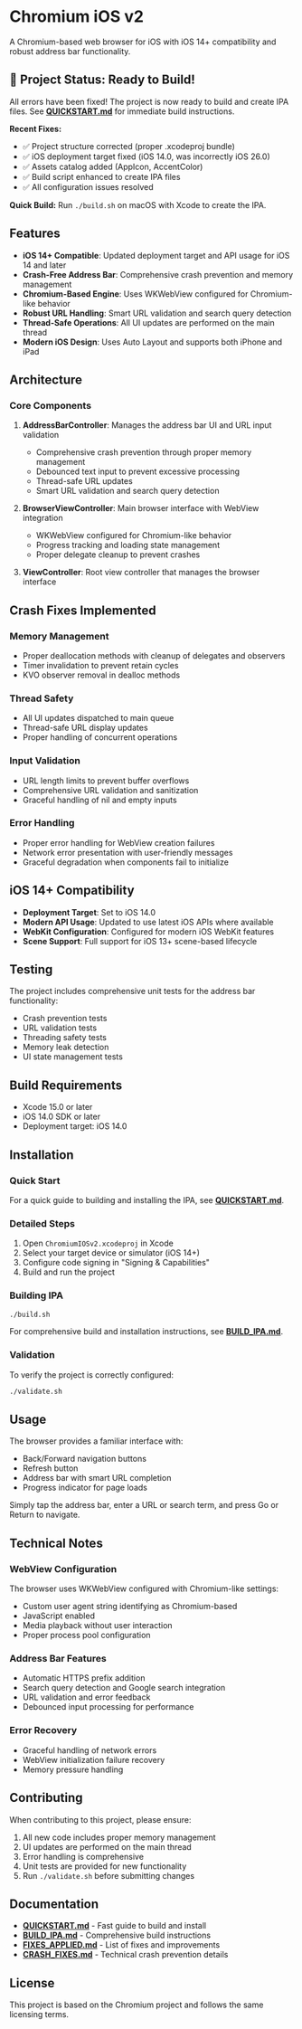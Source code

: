 # Chromium iOS v2

A Chromium-based web browser for iOS with iOS 14+ compatibility and robust address bar functionality.

## 🎉 Project Status: Ready to Build!

All errors have been fixed! The project is now ready to build and create IPA files. See **[QUICKSTART.md](QUICKSTART.md)** for immediate build instructions.

**Recent Fixes:**
- ✅ Project structure corrected (proper .xcodeproj bundle)
- ✅ iOS deployment target fixed (iOS 14.0, was incorrectly iOS 26.0)
- ✅ Assets catalog added (AppIcon, AccentColor)
- ✅ Build script enhanced to create IPA files
- ✅ All configuration issues resolved

**Quick Build:** Run `./build.sh` on macOS with Xcode to create the IPA.

## Features

- **iOS 14+ Compatible**: Updated deployment target and API usage for iOS 14 and later
- **Crash-Free Address Bar**: Comprehensive crash prevention and memory management
- **Chromium-Based Engine**: Uses WKWebView configured for Chromium-like behavior
- **Robust URL Handling**: Smart URL validation and search query detection
- **Thread-Safe Operations**: All UI updates are performed on the main thread
- **Modern iOS Design**: Uses Auto Layout and supports both iPhone and iPad

## Architecture

### Core Components

1. **AddressBarController**: Manages the address bar UI and URL input validation
   - Comprehensive crash prevention through proper memory management
   - Debounced text input to prevent excessive processing
   - Thread-safe URL updates
   - Smart URL validation and search query detection

2. **BrowserViewController**: Main browser interface with WebView integration
   - WKWebView configured for Chromium-like behavior
   - Progress tracking and loading state management
   - Proper delegate cleanup to prevent crashes

3. **ViewController**: Root view controller that manages the browser interface

## Crash Fixes Implemented

### Memory Management
- Proper deallocation methods with cleanup of delegates and observers
- Timer invalidation to prevent retain cycles
- KVO observer removal in dealloc methods

### Thread Safety
- All UI updates dispatched to main queue
- Thread-safe URL display updates
- Proper handling of concurrent operations

### Input Validation
- URL length limits to prevent buffer overflows
- Comprehensive URL validation and sanitization
- Graceful handling of nil and empty inputs

### Error Handling
- Proper error handling for WebView creation failures
- Network error presentation with user-friendly messages
- Graceful degradation when components fail to initialize

## iOS 14+ Compatibility

- **Deployment Target**: Set to iOS 14.0
- **Modern API Usage**: Updated to use latest iOS APIs where available
- **WebKit Configuration**: Configured for modern iOS WebKit features
- **Scene Support**: Full support for iOS 13+ scene-based lifecycle

## Testing

The project includes comprehensive unit tests for the address bar functionality:

- Crash prevention tests
- URL validation tests
- Threading safety tests
- Memory leak detection
- UI state management tests

## Build Requirements

- Xcode 15.0 or later
- iOS 14.0 SDK or later
- Deployment target: iOS 14.0

## Installation

### Quick Start
For a quick guide to building and installing the IPA, see **[QUICKSTART.md](QUICKSTART.md)**.

### Detailed Steps
1. Open `ChromiumIOSv2.xcodeproj` in Xcode
2. Select your target device or simulator (iOS 14+)
3. Configure code signing in "Signing & Capabilities"
4. Build and run the project

### Building IPA
```bash
./build.sh
```

For comprehensive build and installation instructions, see **[BUILD_IPA.md](BUILD_IPA.md)**.

### Validation
To verify the project is correctly configured:
```bash
./validate.sh
```

## Usage

The browser provides a familiar interface with:
- Back/Forward navigation buttons
- Refresh button
- Address bar with smart URL completion
- Progress indicator for page loads

Simply tap the address bar, enter a URL or search term, and press Go or Return to navigate.

## Technical Notes

### WebView Configuration
The browser uses WKWebView configured with Chromium-like settings:
- Custom user agent string identifying as Chromium-based
- JavaScript enabled
- Media playback without user interaction
- Proper process pool configuration

### Address Bar Features
- Automatic HTTPS prefix addition
- Search query detection and Google search integration
- URL validation and error feedback
- Debounced input processing for performance

### Error Recovery
- Graceful handling of network errors
- WebView initialization failure recovery
- Memory pressure handling

## Contributing

When contributing to this project, please ensure:
1. All new code includes proper memory management
2. UI updates are performed on the main thread
3. Error handling is comprehensive
4. Unit tests are provided for new functionality
5. Run `./validate.sh` before submitting changes

## Documentation

- **[QUICKSTART.md](QUICKSTART.md)** - Fast guide to build and install
- **[BUILD_IPA.md](BUILD_IPA.md)** - Comprehensive build instructions
- **[FIXES_APPLIED.md](FIXES_APPLIED.md)** - List of fixes and improvements
- **[CRASH_FIXES.md](CRASH_FIXES.md)** - Technical crash prevention details

## License

This project is based on the Chromium project and follows the same licensing terms.